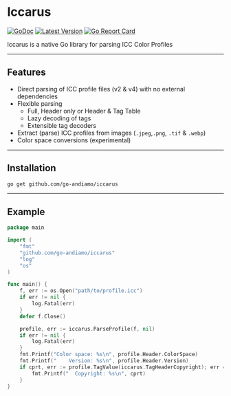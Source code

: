 # Iccarus
[![GoDoc](https://godoc.org/github.com/go-andiamo/iccarus?status.svg)](https://pkg.go.dev/github.com/go-andiamo/iccarus)
[![Latest Version](https://img.shields.io/github/v/tag/go-andiamo/iccarus.svg?sort=semver&style=flat&label=version&color=blue)](https://github.com/go-andiamo/iccarus/releases)
[![Go Report Card](https://goreportcard.com/badge/github.com/go-andiamo/iccarus)](https://goreportcard.com/report/github.com/go-andiamo/iccarus)

Iccarus is a native Go library for parsing ICC Color Profiles

---

## Features

* Direct parsing of ICC profile files (v2 & v4) with no external dependencies
* Flexible parsing
  * Full, Header only or Header & Tag Table
  * Lazy decoding of tags
  * Extensible tag decoders
* Extract (parse) ICC profiles from images (`.jpeg`,`.png`, `.tif` & `.webp`)
* Color space conversions (experimental)

---

## Installation

```bash
go get github.com/go-andiamo/iccarus
```

---

## Example

```go
package main

import (
    "fmt"
    "github.com/go-andiamo/iccarus"
    "log"
    "os"
)

func main() {
    f, err := os.Open("path/to/profile.icc")
    if err != nil {
        log.Fatal(err)
    }
    defer f.Close()

    profile, err := iccarus.ParseProfile(f, nil)
    if err != nil {
        log.Fatal(err)
    }
    fmt.Printf("Color space: %s\n", profile.Header.ColorSpace)
    fmt.Printf("    Version: %s\n", profile.Header.Version)
    if cprt, err := profile.TagValue(iccarus.TagHeaderCopyright); err == nil {
        fmt.Printf("  Copyright: %s\n", cprt)
    }
}
```

